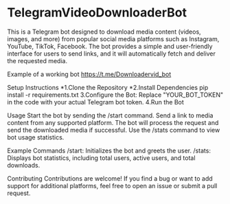 # TelegramVideoDownloaderBot
This is a Telegram bot designed to download media content (videos, images,  and more) from popular social media platforms such as Instagram, YouTube, TikTok, Facebook. The bot provides a simple and user-friendly interface for users to send links, and it will automatically fetch and deliver the requested media.

Example of a working bot    https://t.me/Downloadervid_bot




Setup Instructions
*1.Clone the Repository
*2.Install Dependencies 
  pip install -r requirements.txt
3.Configure the Bot:
Replace "YOUR_BOT_TOKEN" in the code with your actual Telegram bot token.
4.Run the Bot


Usage
Start the bot by sending the /start command.
Send a link to media content from any supported platform.
The bot will process the request and send the downloaded media if successful.
Use the /stats command to view bot usage statistics.

Example Commands
/start: Initializes the bot and greets the user.
/stats: Displays bot statistics, including total users, active users, and total downloads.

Contributing
Contributions are welcome! If you find a bug or want to add support for additional platforms, feel free to open an issue or submit a pull request.

